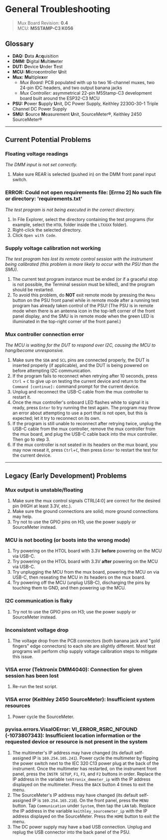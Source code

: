 # General Troubleshooting

> Mux Board Revision: **0.4**  
> MCU: **M5STAMP-C3 K056**

## Glossary

* **DAQ:** **D**ata **A**c**q**uisition
* **DMM:** **D**igital **M**ulti**m**eter
* **DUT:** **D**evice **U**nder **T**est
* **MCU:** **M**icro**c**ontroller **U**nit
* **Mux:** **Mu**ltiple**x**er
  * _Mux Board:_ PCB populated with up to two 16-channel muxes, two 24-pin IDC headers, and two output banana jacks
  * _Mux Controller:_ asymmetrical 22-pin M5Stamp-C3 development board built around the ESP32-C3 MCU
* **PSU:** **P**ower **S**upply **U**nit, DC Power Supply, Keithley 2230G-30-1 Triple Channel DC Power Supply
* **SMU:** **S**ource **M**easurement **U**nit, SourceMeter®, Keithley 2450 SourceMeter®

---

## Current Potential Problems

### Floating voltage readings

_The DMM input is not set correctly._

1. Make sure REAR is selected (pushed in) on the DMM front panel input switch.

### ERROR: Could not open requirements file: [Errno 2] No such file or directory: 'requirements.txt'

_The test program is not being executed in the correct directory._

1. In File Explorer, select the directory containing the test programs (for example, select the `HTOL` folder inside the `LTXXXX` folder).
2. Right-click the selected directory.
3. Click `Open with Code`.

### Supply voltage calibration not working

_The test program has lost its remote control session with the instrument being calibrated (this problem is more likely to occur with the PSU than the SMU)._

1. The current test program instance must be ended (or if a graceful stop is not possible, the Terminal session must be killed), and the program should be restarted.
2. To avoid this problem, do **NOT** exit remote mode by pressing the `Menu` button on the PSU front panel while in remote mode after a running test program has already taken control of the PSU! (The PSU is in remote mode when there is an antenna icon in the top-left corner of the front panel display, and the SMU is in remote mode when the green LED is illuminated in the top-right corner of the front panel.)

### Mux controller connection error

_The MCU is waiting for the DUT to respond over I2C, causing the MCU to hang/become unresponsive._

1. Make sure the `SDA` and `SCL` pins are connected properly, the DUT is inserted properly (if applicable), and the DUT is being powered on before attempting I2C communication.  
2. If the program fails to reconnect when retrying after 10 seconds, press `Ctrl` + `C` to give up on testing the current device and return to the `Command [continue]:` command prompt for the current device.
3. Unplug and reconnect the USB-C cable from the mux controller to restart it.
4. Once the mux controller's onboard LED flashes white to signal it is ready, press `Enter` to try running the test again. The program may throw an error about attempting to use a port that is not open, but this is expected; let it try to reconnect on its own.
5. If the program is still unable to reconnect after retrying twice, unplug the USB-C cable from the mux controller, remove the mux controller from the mux board, and plug the USB-C cable back into the mux controller. Then go to step 3.
6. If the mux controller is not seated in its headers on the mux board, you may now reseat it, press `Ctrl`+`C`, then press `Enter` to restart the test for the current device.

---

## Legacy (Early Development) Problems

### Mux output is unstable/floating

1. Make sure the mux control signals CTRL[4:0] are correct for the desired pin (HIGH at least 3.3V, etc.).
2. Make sure the ground connections are solid; more ground connections may help.
3. Try not to use the GPIO pins on H3; use the power supply or SourceMeter instead.

### MCU is not booting (or boots into the wrong mode)

1. Try powering on the HTOL board with 3.3V **before** powering on the MCU via USB-C.
2. Try powering on the HTOL board with 3.3V **after** powering on the MCU via USB-C.
3. Try unplugging the MCU from the mux board,  powering the MCU on via USB-C, then reseating the MCU in its headers on the mux board.
4. Try powering off the MCU (unplug USB-C), discharging the pins by touching them to GND, and then powering up the MCU.

### I2C communication is flaky

1. Try not to use the GPIO pins on H3; use the power supply or SourceMeter instead.

### Inconsistent voltage drop

1. The voltage drop from the PCB connectors (both banana jack and "gold fingers" edge connectors) to each site are slightly different. Most test programs will perform chip supply voltage calibration steps to mitigate this issue.

### VISA error (Tektronix DMM4040): Connection for given session has been lost

1. Re-run the test script.

### VISA error (Keithley 2450 SourceMeter): Insufficient system resources

1. Power cycle the SourceMeter.

### pyvisa.errors.VisaIOError: VI_ERROR_RSRC_NFOUND (-1073807343): Insufficient location information or the requested device or resource is not present in the system

1. The multimeter's IP address may have changed (its default self-assigned IP is `169.254.105.241`). Power cycle the multimeter by flipping the power switch next to the IEC 320 C13 power plug at the back of the instrument. Once the multimeter has restarted, on the instrument front panel, press the `INSTR SETUP`, `F1`, `F3`, and `F2` buttons in order. Replace the IP address in the variable `tektronix_dmmeter_ip` with the IP address displayed on the multimeter. Press the `BACK` button 4 times to exit the menu.
2. The SourceMeter's IP address may have changed (its default self-assigned IP is `169.254.165.210`). On the front panel, press the `MENU` button. Tap `Communication` under `System`, then tap the `LAN` tab. Replace the IP address in the variable `keithley_sourcemeter_ip` with the IP address displayed on the SourceMeter. Press the `HOME` button to exit the menu.
3. The DC power supply may have a bad USB connection. Unplug and replug the USB connector into the back panel of the PSU.

